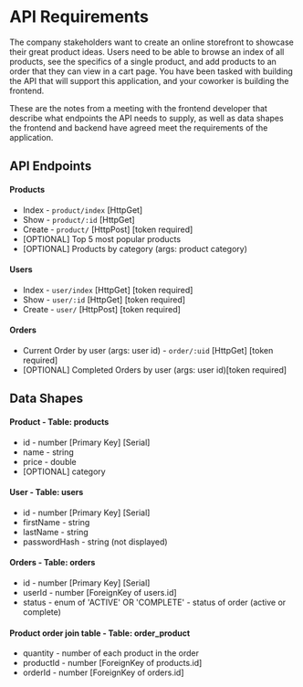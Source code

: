 # API Requirements
The company stakeholders want to create an online storefront to showcase their great product ideas. Users need to be able to browse an index of all products, see the specifics of a single product, and add products to an order that they can view in a cart page. You have been tasked with building the API that will support this application, and your coworker is building the frontend.

These are the notes from a meeting with the frontend developer that describe what endpoints the API needs to supply, as well as data shapes the frontend and backend have agreed meet the requirements of the application. 

## API Endpoints
#### Products
- Index - `product/index` [HttpGet]
- Show - `product/:id` [HttpGet]
- Create - `product/` [HttpPost] [token required]
- [OPTIONAL] Top 5 most popular products 
- [OPTIONAL] Products by category (args: product category)

#### Users
- Index - `user/index` [HttpGet] [token required]
- Show - `user/:id` [HttpGet] [token required]
- Create - `user/` [HttpPost] [token required]

#### Orders
- Current Order by user (args: user id) - `order/:uid` [HttpGet] [token required]
- [OPTIONAL] Completed Orders by user (args: user id)[token required]

## Data Shapes
#### Product - Table: products
-  id - number [Primary Key] [Serial]
- name - string
- price - double
- [OPTIONAL] category

#### User - Table: users
- id - number [Primary Key] [Serial]
- firstName - string
- lastName - string
- passwordHash - string (not displayed)

#### Orders - Table: orders
- id - number [Primary Key] [Serial]
- userId - number [ForeignKey of users.id]
- status - enum of 'ACTIVE' OR 'COMPLETE' - status of order (active or complete)

#### Product order join table - Table: order_product
- quantity - number of each product in the order
- productId - number [ForeignKey of products.id]
- orderId - number [ForeignKey of orders.id]

